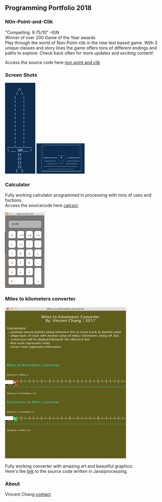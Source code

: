 ## Programming Portfolio 2018
### N0n-Point-and-Clik
 "Compelling. 9.75/10" -IGN <br>
 Winner of over 200 Game of the Year awards<br>
 Play through the world of Non-Point-clik in the new text based game. With 3 unique classes and story lines the game offers tons of different endings and paths to explore. Check back often for more updates and exciting content! <br>
 
Access the source code here [non point and clik ](https://github.com/DoubekSeth/NonPointAndClick) <br>

### Screen Shots
<img src="https://github.com/vinchang920/Portfolio2018/blob/master/sword.png" width="100" height="300" /> 
<img src="https://github.com/vinchang920/Portfolio2018/blob/master/chest.png" width"250" height="100" /> 


### Calculator
Fully working calculator programmed in processing with tons of uses and fuctions. <br>
Access the sourcecode here [calcsrc](https://github.com/vinchang920/calculator).

<img src="https://github.com/vinchang920/calculator/blob/master/calcscreenshot.png" width="130" height="250" />

### Miles to kilometers converter
<img src="https://github.com/vinchang920/Portfolio2018/blob/master/converter.png" width="400" height="500" />

Fully working converter with amazing art and beautiful graphics. <br>
Here's the [link](https://github.com/vinchang920/Portfolio2018/blob/master/converter/src) to the source code written in Java/processing.

### 

### About
Vincent Chang
[contact](vincchan9510@granitesd.org)


